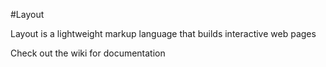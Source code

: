 #Layout

Layout is a lightweight markup language that builds interactive web pages

Check out the wiki for documentation
